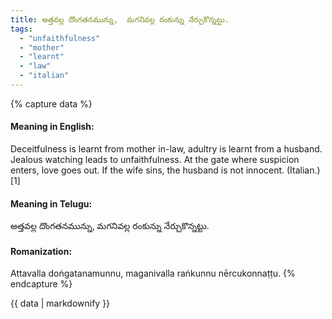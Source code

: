 ```yaml
---
title: అత్తవల్ల దొంగతనమున్ను,  మగనివల్ల రంకున్ను నేర్చుకొన్నట్టు.
tags:
  - "unfaithfulness"
  - "mother"
  - "learnt"
  - "law"
  - "italian"
---
```


{% capture data %}
#### Meaning in English:
Deceitfulness is learnt from mother in-law, adultry is learnt from a husband.
Jealous watching leads to unfaithfulness.
At the gate where suspicion enters, love goes out.
If the wife sins, the husband is not innocent. (Italian.)[1]

#### Meaning in Telugu:
అత్తవల్ల దొంగతనమున్ను,  మగనివల్ల రంకున్ను నేర్చుకొన్నట్టు.

#### Romanization:
Attavalla doṅgatanamunnu,  maganivalla raṅkunnu nērcukonnaṭṭu.
{% endcapture %}

{{ data | markdownify }}

